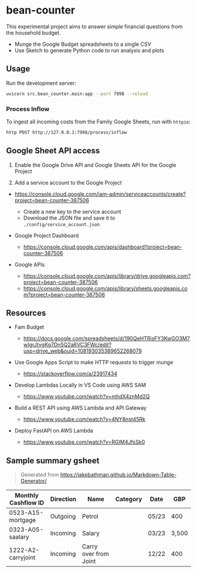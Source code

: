 # bean-counter

This experimental project aims to answer simple financial questions from the household budget.

- Munge the Google Budget spreadsheets to a single CSV
- Use Sketch to generate Python code to run analysis and plots

## Usage

Run the development server:

```bash
uvicorn src.bean_counter.main:app --port 7998 --reload
```

### Process Inflow

To ingest all incoming costs from the Family Google Sheets, run with `httpie`:

```bash
http POST http://127.0.0.1:7998/process/inflow
```

## Google Sheet API access

1. Enable the Google Drive API and Google Sheets API for the Google Project

2. Add a service account to the Google Project
- https://console.cloud.google.com/iam-admin/serviceaccounts/create?project=bean-counter-387506
  - Create a new key to the service account
  - Download the JSON file and save it to `./config/service_account.json` 

- Google Project Dashboard

  - https://console.cloud.google.com/apis/dashboard?project=bean-counter-387506

- Google APIs

  - https://console.cloud.google.com/apis/library/drive.googleapis.com?project=bean-counter-387506
  - https://console.cloud.google.com/apis/library/sheets.googleapis.com?project=bean-counter-387506

## Resources
- Fam Budget
  - https://docs.google.com/spreadsheets/d/190QeHTRisFY3KwGO3M7wIgrJtvgKg7Dn5Q2a6VC3FWc/edit?usp=drive_web&ouid=108193035389652268079

- Use Google Apps Script to make HTTP requests to trigger munge
  - https://stackoverflow.com/a/23917434

- Develop Lambdas Locally in VS Code using AWS SAM
  - https://www.youtube.com/watch?v=mhdX4znMd2Q

- Build a REST API using AWS Lambda and API Gateway
  - https://www.youtube.com/watch?v=4NY8nst45Rk

- Deploy FastAPI on AWS Lambda
  - https://www.youtube.com/watch?v=RGIM4JfsSk0


## Sample summary gsheet

> Generated from https://jakebathman.github.io/Markdown-Table-Generator/

**Monthly Cashflow ID**|**Direction**|**Name**|**Category**|**Date**|**GBP**
-----|-----|-----|-----|-----|-----
0523-A15-mortgage|Outgoing|Petrol| |05/23|400
0323-A05-saalary|Incoming|Salary| |03/23|3,500
1222-A2-carryjoint|Incoming|Carry over from Joint| |12/22|400

